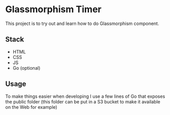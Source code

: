 # Glassmorphism Timer

This project is to try out and learn how to do Glassmorphism component.

## Stack

- HTML
- CSS
- JS
- Go (optional)

## Usage

To make things easier when developing I use a few lines of Go that exposes the public folder (this folder can be put in a S3 bucket to make it available on the Web for example)
